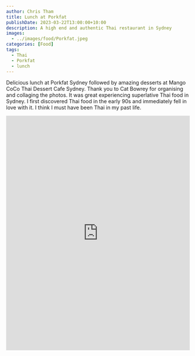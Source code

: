 ```yaml
---
author: Chris Tham
title: Lunch at Porkfat
publishDate: 2023-03-22T13:00:00+10:00
description: A high end and authentic Thai restaurant in Sydney
images:
  - ../images/food/Porkfat.jpeg
categories: [Food]
tags:
  - Thai
  - Porkfat
  - lunch
---
```

Delicious lunch at Porkfat Sydney followed by amazing desserts at Mango CoCo Thai Dessert Cafe Sydney. Thank you to Cat Bowrey for organising and collaging the photos. It was great experiencing superlative Thai food in Sydney. I first discovered Thai food in the early 90s and immediately fell in love with it. I think I must have been Thai in my past life.

<iframe src="https://www.facebook.com/plugins/post.php?href=https%3A%2F%2Fwww.facebook.com%2Fchris1.tham%2Fposts%2Fpfbid02zDiA8YPfQ75jJovZ1ggkNqvbY6tWVz8mP9bSjy52LmAsvTnjKsGoRRgDtkdVch9Wl&show_text=true&width=500" width="500" height="640" style="border:none;overflow:hidden" scrolling="no" frameborder="0" allowfullscreen="true" allow="autoplay; clipboard-write; encrypted-media; picture-in-picture; web-share"></iframe>
